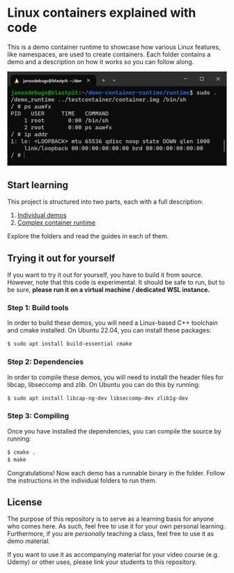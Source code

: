 # Linux containers explained with code

This is a demo container runtime to showcase how various Linux features, like namespaces, are used to create containers.
Each folder contains a demo and a description on how it works so you can follow along.

![](screenshot.png)

## Start learning

This project is structured into two parts, each with a full description:

1. [Individual demos](demo)
2. [Complex container runtime](runtime)

Explore the folders and read the guides in each of them.

## Trying it out for yourself

If you want to try it out for yourself, you have to build it from source. However, note that this code is experimental.
It should be safe to run, but to be sure, **please run it on a virtual machine / dedicated
WSL instance.**

### Step 1: Build tools

In order to build these demos, you will need a Linux-based C++ toolchain and cmake installed. On Ubuntu 22.04, you can
install these packages:

```bash
$ sudo apt install build-essential cmake
```

### Step 2: Dependencies

In order to compile these demos, you will need to install the header files for libcap, libseccomp and zlib. On Ubuntu
you can do this by running:

```bash
$ sudo apt install libcap-ng-dev libseccomp-dev zlib1g-dev
```

### Step 3: Compiling

Once you have installed the dependencies, you can compile the source by running:

```bash
$ cmake .
$ make
```

Congratulations! Now each demo has a runnable binary in the folder. Follow the instructions in the individual folders
to run them.

## License

The purpose of this repository is to serve as a learning basis for anyone who comes here. As such, feel free to use
it for your own personal learning. Furthermore, if you are *personally* teaching a class, feel free to use it as demo
material.

If you want to use it as accompanying material for your video course (e.g. Udemy) or other uses, please link your
students to this repository.
